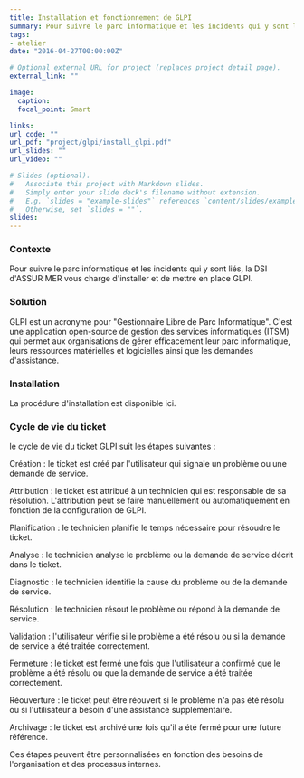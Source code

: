 ```yaml
---
title: Installation et fonctionnement de GLPI
summary: Pour suivre le parc informatique et les incidents qui y sont liés, la DSI d'Assur Mer vous charge d'installer et de mettre en place GLPI.
tags:
- atelier
date: "2016-04-27T00:00:00Z"

# Optional external URL for project (replaces project detail page).
external_link: ""

image:
  caption: 
  focal_point: Smart

links:
url_code: ""
url_pdf: "project/glpi/install_glpi.pdf"
url_slides: ""
url_video: ""

# Slides (optional).
#   Associate this project with Markdown slides.
#   Simply enter your slide deck's filename without extension.
#   E.g. `slides = "example-slides"` references `content/slides/example-slides.md`.
#   Otherwise, set `slides = ""`.
slides:
---
```


<h3>Contexte</h3>

Pour suivre le parc informatique et les incidents qui y sont liés, la DSI d'ASSUR MER vous charge d'installer et de mettre en place GLPI.

<h3>Solution</h3>

GLPI est un acronyme pour "Gestionnaire Libre de Parc Informatique". C'est une application open-source de gestion des services informatiques (ITSM) qui permet aux organisations de gérer efficacement leur parc informatique, leurs ressources matérielles et logicielles ainsi que les demandes d'assistance.

<h3>Installation</h3>

La procédure d'installation est disponible ici.

<h3>Cycle de vie du ticket</h3>

le cycle de vie du ticket GLPI suit les étapes suivantes :

Création : le ticket est créé par l'utilisateur qui signale un problème ou une demande de service.

Attribution : le ticket est attribué à un technicien qui est responsable de sa résolution. L'attribution peut se faire manuellement ou automatiquement en fonction de la configuration de GLPI.

Planification : le technicien planifie le temps nécessaire pour résoudre le ticket.

Analyse : le technicien analyse le problème ou la demande de service décrit dans le ticket.

Diagnostic : le technicien identifie la cause du problème ou de la demande de service.

Résolution : le technicien résout le problème ou répond à la demande de service.

Validation : l'utilisateur vérifie si le problème a été résolu ou si la demande de service a été traitée correctement.

Fermeture : le ticket est fermé une fois que l'utilisateur a confirmé que le problème a été résolu ou que la demande de service a été traitée correctement.

Réouverture : le ticket peut être réouvert si le problème n'a pas été résolu ou si l'utilisateur a besoin d'une assistance supplémentaire.

Archivage : le ticket est archivé une fois qu'il a été fermé pour une future référence.

Ces étapes peuvent être personnalisées en fonction des besoins de l'organisation et des processus internes.